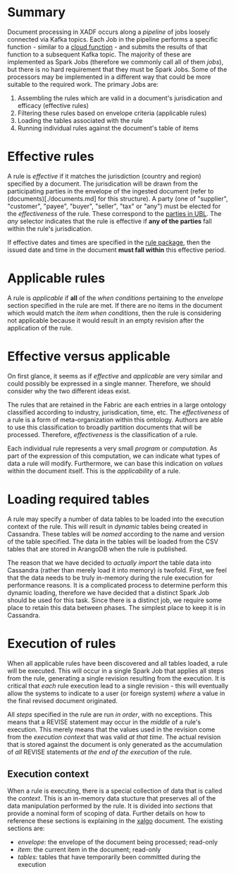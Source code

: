 # Summary

Document processing in XADF occurs along a *pipeline* of jobs loosely
connected via Kafka topics. Each Job in the pipeline performs a
specific function - similar to a [cloud
function](https://en.wikipedia.org/wiki/Function_as_a_service) - and
submits the results of that function to a subsequent Kafka topic. The
majority of these are implemented as Spark Jobs (therefore we commonly
call all of them *jobs*), but there is no hard requirement that they
must be Spark Jobs. Some of the processors may be implemented in a
different way that could be more suitable to the required work. The
primary Jobs are:

1. Assembling the rules which are valid in a document's jurisdication and efficacy (effective rules)
1. Filtering these rules based on envelope criteria (applicable rules)
1. Loading the tables associated with the rule
1. Running individual rules against the document's table of items

# Effective rules

A rule is *effective* if it matches the jurisdiction (country and
region) specified by a document. The jurisdication will be drawn from
the participating parties in the envelope of the ingested document
(refer to (documents)[./documents.md] for this structure). A party
(one of "supplier", "customer", "payee", "buyer", "seller", "tax" or
"any") must be elected for the *effectiveness* of the rule. These
correspond to the [parties in
UBL](http://docs.oasis-open.org/ubl/csprd01-UBL-2.2/mod/summary/reports/UBL-Invoice-2.2.html). The
*any* selector indicates that the rule is effective if **any of the
parties** fall within the rule's jurisdication.

If effective dates and times are specified in the [rule
package](./xalgo.md), then the issued date and time in the document
**must fall within** this effective period.

# Applicable rules

A rule is *applicable* if **all** of the *when conditions* pertaining
to the *envelope* section specified in the rule are met. If there are
no items in the document which would match the *item when conditions*,
then the rule is considering not applicable because it would result in
an empty revision after the application of the rule.

# Effective versus applicable

On first glance, it seems as if *effective* and *applicable* are very
similar and could possibly be expressed in a single manner. Therefore,
we should consider why the two different ideas exist.

The rules that are retained in the Fabric are each entries in a large
ontology classified according to industry, jurisdication, time,
etc. The *effectiveness* of a rule is a form of meta-organization
within this ontology. Authors are able to use this classification to
broadly partition documents that will be processed. Therefore,
*effectiveness* is the classification of a rule.

Each individual rule represents a very small *program* or
*computation*. As part of the expression of this computation, we can
indicate what types of data a rule will modify. Furthermore, we can
base this indication on *values* within the document itself. This is
the *applicability* of a rule.

# Loading required tables

A rule may specify a number of data tables to be loaded into the
execution context of the rule. This will result in *dynamic* tables
being created in Cassandra. These tables will be *named* according to
the name and version of the table specified. The data in the tables
will be loaded from the CSV tables that are stored in ArangoDB when
the rule is published.

The reason that we have decided to *actually import* the table data
into Cassandra (rather than merely load it into memory) is
twofold. First, we feel that the data needs to be truly in-memory
during the rule execution for performance reasons. It is a complicated
process to determine perform this dynamic loading, therefore we have
decided that a distinct Spark Job should be used for this task. Since
there is a distinct job, we require some place to retain this data
between phases. The simplest place to keep it is in Cassandra.

# Execution of rules

When all applicable rules have been discovered and all tables loaded,
a rule will be executed. This will occur in a single Spark Job that
applies all steps from the rule, generating a single revision
resulting from the execution. It is critical that *each* rule
execution lead to a single revision - this will eventually allow the
systems to indicate to a user (or foreign system) *where* a value in
the final revised document originated.

All *steps* specified in the rule are run *in order*, with no
exceptions. This means that a REVISE statement may occur in the
*middle* of a rule's execution. This merely means that the values used
in the revision come from the *execution context* that was valid *at
that time*. The actual revision that is stored against the document is
only generated as the accumulation of *all* REVISE statements *at the
end of the execution* of the rule.

## Execution context

When a rule is executing, there is a special collection of data that
is called the *context*. This is an in-memory data stucture that
preserves all of the data manipulation performed by the rule. It is
divided into *sections* that provide a nominal form of scoping of
data. Further details on how to reference these sections is explaining
in the [xalgo](./xalgo.md) document. The existing sections are:

- *envelope*: the envelope of the document being processed; read-only
- *item*: the current item in the document; read-only
- *tables*: tables that have temporarily been committed during the execution
